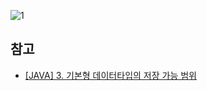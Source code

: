 ![1](https://raw.githubusercontent.com/smpark1020/tistory/master/%EC%9E%90%EB%A3%8C%EA%B5%AC%EC%A1%B0%20%26%20%EC%95%8C%EA%B3%A0%EB%A6%AC%EC%A6%98/Java%20%EA%B8%B0%EB%B3%B8%ED%98%95%20%EB%8D%B0%EC%9D%B4%ED%84%B0%20%ED%83%80%EC%9E%85%EC%9D%98%20%EC%A0%80%EC%9E%A5%20%EA%B0%80%EB%8A%A5%20%EB%B2%94%EC%9C%84/1.PNG)

## 참고
* [[JAVA] 3. 기본형 데이터타입의 저장 가능 범위](https://leetaehoon.tistory.com/3)